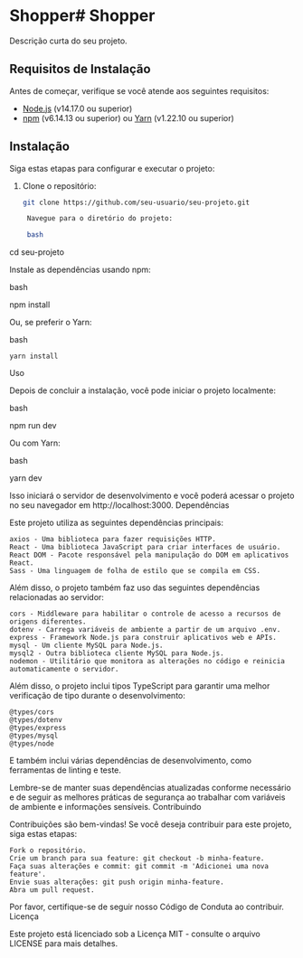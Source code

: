 # Shopper# Shopper

Descrição curta do seu projeto.

## Requisitos de Instalação

Antes de começar, verifique se você atende aos seguintes requisitos:

- [Node.js](https://nodejs.org/) (v14.17.0 ou superior)
- [npm](https://www.npmjs.com/) (v6.14.13 ou superior) ou [Yarn](https://yarnpkg.com/) (v1.22.10 ou superior)

## Instalação

Siga estas etapas para configurar e executar o projeto:

1. Clone o repositório:

   ```bash
   git clone https://github.com/seu-usuario/seu-projeto.git

    Navegue para o diretório do projeto:

    bash

cd seu-projeto

Instale as dependências usando npm:

bash

npm install

Ou, se preferir o Yarn:

bash

    yarn install

Uso

Depois de concluir a instalação, você pode iniciar o projeto localmente:

bash

npm run dev

Ou com Yarn:

bash

yarn dev

Isso iniciará o servidor de desenvolvimento e você poderá acessar o projeto no seu navegador em http://localhost:3000.
Dependências

Este projeto utiliza as seguintes dependências principais:

    axios - Uma biblioteca para fazer requisições HTTP.
    React - Uma biblioteca JavaScript para criar interfaces de usuário.
    React DOM - Pacote responsável pela manipulação do DOM em aplicativos React.
    Sass - Uma linguagem de folha de estilo que se compila em CSS.

Além disso, o projeto também faz uso das seguintes dependências relacionadas ao servidor:

    cors - Middleware para habilitar o controle de acesso a recursos de origens diferentes.
    dotenv - Carrega variáveis de ambiente a partir de um arquivo .env.
    express - Framework Node.js para construir aplicativos web e APIs.
    mysql - Um cliente MySQL para Node.js.
    mysql2 - Outra biblioteca cliente MySQL para Node.js.
    nodemon - Utilitário que monitora as alterações no código e reinicia automaticamente o servidor.

Além disso, o projeto inclui tipos TypeScript para garantir uma melhor verificação de tipo durante o desenvolvimento:

    @types/cors
    @types/dotenv
    @types/express
    @types/mysql
    @types/node

E também inclui várias dependências de desenvolvimento, como ferramentas de linting e teste.

Lembre-se de manter suas dependências atualizadas conforme necessário e de seguir as melhores práticas de segurança ao trabalhar com variáveis de ambiente e informações sensíveis.
Contribuindo

Contribuições são bem-vindas! Se você deseja contribuir para este projeto, siga estas etapas:

    Fork o repositório.
    Crie um branch para sua feature: git checkout -b minha-feature.
    Faça suas alterações e commit: git commit -m 'Adicionei uma nova feature'.
    Envie suas alterações: git push origin minha-feature.
    Abra um pull request.

Por favor, certifique-se de seguir nosso Código de Conduta ao contribuir.
Licença

Este projeto está licenciado sob a Licença MIT - consulte o arquivo LICENSE para mais detalhes.
